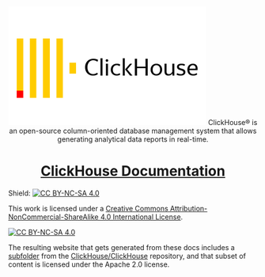 
<p align="center">
  <img src="https://github.com/ClickHouse/ClickHouse/raw/master/website/images/logo-400x240.png" alt="ClickHouse — open source distributed column-oriented DBMS"/>
  ClickHouse® is an open-source column-oriented database management system that allows generating analytical data reports in real-time.
</p>

<h1 align="center">
  <a href="https://clickhouse.com/docs/">
    ClickHouse Documentation
  </a>
</h1>



Shield: [![CC BY-NC-SA 4.0][cc-by-nc-sa-shield]][cc-by-nc-sa]

This work is licensed under a
[Creative Commons Attribution-NonCommercial-ShareAlike 4.0 International License][cc-by-nc-sa].

[![CC BY-NC-SA 4.0][cc-by-nc-sa-image]][cc-by-nc-sa]

[cc-by-nc-sa]: http://creativecommons.org/licenses/by-nc-sa/4.0/
[cc-by-nc-sa-image]: https://licensebuttons.net/l/by-nc-sa/4.0/88x31.png
[cc-by-nc-sa-shield]: https://img.shields.io/badge/License-CC%20BY--NC--SA%204.0-lightgrey.svg

The resulting website that gets generated from these docs includes a [subfolder](https://github.com/ClickHouse/ClickHouse/tree/master/docs) from the [ClickHouse/ClickHouse](https://github.com/ClickHouse/ClickHouse) repository, and that subset of content is licensed under the Apache 2.0 license.
